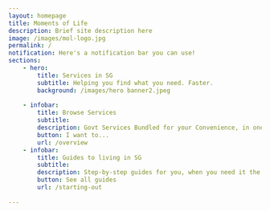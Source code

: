 ```yaml
---
layout: homepage
title: Moments of Life
description: Brief site description here
image: /images/mol-logo.jpg
permalink: /
notification: Here's a notification bar you can use!
sections:
    - hero:
        title: Services in SG
        subtitle: Helping you find what you need. Faster.
        background: /images/hero banner2.jpeg
  
    - infobar:
        title: Browse Services 
        subtitle: 
        description: Govt Services Bundled for your Convenience, in one place
        button: I want to...
        url: /overview
    - infobar:
        title: Guides to living in SG
        subtitle:  
        description: Step-by-step guides for you, when you need it the most
        button: See all guides
        url: /starting-out
 
---
```

